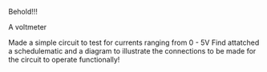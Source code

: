 Behold!!!

A voltmeter

Made a simple circuit to test for currents ranging from 0 - 5V
Find attatched a schedulematic and a diagram to illustrate the connections to be made for the circuit to operate
functionally!
